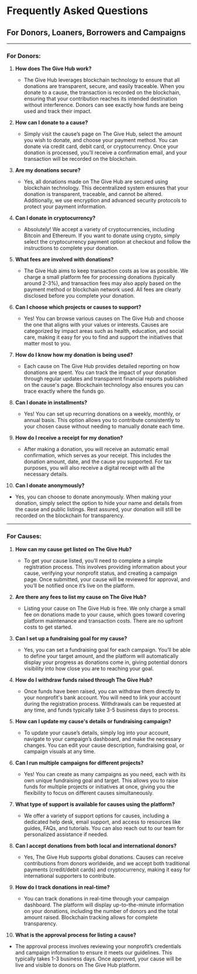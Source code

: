 # Frequently Asked Questions
## For Donors, Loaners, Borrowers and Campaigns

---

### **For Donors:**

1. **How does The Give Hub work?**
   - The Give Hub leverages blockchain technology to ensure that all donations are transparent, secure, and easily traceable. When you donate to a cause, the transaction is recorded on the blockchain, ensuring that your contribution reaches its intended destination without interference. Donors can see exactly how funds are being used and track their impact.

2. **How can I donate to a cause?**
   - Simply visit the cause’s page on The Give Hub, select the amount you wish to donate, and choose your payment method. You can donate via credit card, debit card, or cryptocurrency. Once your donation is processed, you’ll receive a confirmation email, and your transaction will be recorded on the blockchain.

3. **Are my donations secure?**
   - Yes, all donations made on The Give Hub are secured using blockchain technology. This decentralized system ensures that your donation is transparent, traceable, and cannot be altered. Additionally, we use encryption and advanced security protocols to protect your payment information.

4. **Can I donate in cryptocurrency?**
   - Absolutely! We accept a variety of cryptocurrencies, including Bitcoin and Ethereum. If you want to donate using crypto, simply select the cryptocurrency payment option at checkout and follow the instructions to complete your donation.

5. **What fees are involved with donations?**
   - The Give Hub aims to keep transaction costs as low as possible. We charge a small platform fee for processing donations (typically around 2-3%), and transaction fees may also apply based on the payment method or blockchain network used. All fees are clearly disclosed before you complete your donation.

6. **Can I choose which projects or causes to support?**
   - Yes! You can browse various causes on The Give Hub and choose the one that aligns with your values or interests. Causes are categorized by impact areas such as health, education, and social care, making it easy for you to find and support the initiatives that matter most to you.

7. **How do I know how my donation is being used?**
   - Each cause on The Give Hub provides detailed reporting on how donations are spent. You can track the impact of your donation through regular updates and transparent financial reports published on the cause's page. Blockchain technology also ensures you can trace exactly where the funds go.

8. **Can I donate in installments?**
   - Yes! You can set up recurring donations on a weekly, monthly, or annual basis. This option allows you to contribute consistently to your chosen cause without needing to manually donate each time.

9. **How do I receive a receipt for my donation?**
   - After making a donation, you will receive an automatic email confirmation, which serves as your receipt. This includes the donation amount, date, and the cause you supported. For tax purposes, you will also receive a digital receipt with all the necessary details.

10. **Can I donate anonymously?**
   - Yes, you can choose to donate anonymously. When making your donation, simply select the option to hide your name and details from the cause and public listings. Rest assured, your donation will still be recorded on the blockchain for transparency.

---

### **For Causes:**

1. **How can my cause get listed on The Give Hub?**
   - To get your cause listed, you’ll need to complete a simple registration process. This involves providing information about your cause, verifying your nonprofit status, and creating a campaign page. Once submitted, your cause will be reviewed for approval, and you’ll be notified once it’s live on the platform.

2. **Are there any fees to list my cause on The Give Hub?**
   - Listing your cause on The Give Hub is free. We only charge a small fee on donations made to your cause, which goes toward covering platform maintenance and transaction costs. There are no upfront costs to get started.

3. **Can I set up a fundraising goal for my cause?**
   - Yes, you can set a fundraising goal for each campaign. You’ll be able to define your target amount, and the platform will automatically display your progress as donations come in, giving potential donors visibility into how close you are to reaching your goal.

4. **How do I withdraw funds raised through The Give Hub?**
   - Once funds have been raised, you can withdraw them directly to your nonprofit's bank account. You will need to link your account during the registration process. Withdrawals can be requested at any time, and funds typically take 3-5 business days to process.

5. **How can I update my cause's details or fundraising campaign?**
   - To update your cause’s details, simply log into your account, navigate to your campaign’s dashboard, and make the necessary changes. You can edit your cause description, fundraising goal, or campaign visuals at any time.

6. **Can I run multiple campaigns for different projects?**
   - Yes! You can create as many campaigns as you need, each with its own unique fundraising goal and target. This allows you to raise funds for multiple projects or initiatives at once, giving you the flexibility to focus on different causes simultaneously.

7. **What type of support is available for causes using the platform?**
   - We offer a variety of support options for causes, including a dedicated help desk, email support, and access to resources like guides, FAQs, and tutorials. You can also reach out to our team for personalized assistance if needed.

8. **Can I accept donations from both local and international donors?**
   - Yes, The Give Hub supports global donations. Causes can receive contributions from donors worldwide, and we accept both traditional payments (credit/debit cards) and cryptocurrency, making it easy for international supporters to contribute.

9. **How do I track donations in real-time?**
   - You can track donations in real-time through your campaign dashboard. The platform will display up-to-the-minute information on your donations, including the number of donors and the total amount raised. Blockchain tracking allows for complete transparency.

10. **What is the approval process for listing a cause?**
   - The approval process involves reviewing your nonprofit’s credentials and campaign information to ensure it meets our guidelines. This typically takes 1-3 business days. Once approved, your cause will be live and visible to donors on The Give Hub platform.

